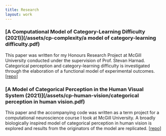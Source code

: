 ```yaml
---
title: Research
layout: work
---
```


### [A Computational Model of Category-Learning Difficulty (2021)](/assets/cp-complexity/a model of category-learning difficulty.pdf)

This paper was written for my Honours Research Project at McGill University conducted under the supervision of Prof. Stevan Harnad. Categorical perception and category-learning difficulty is investigated through the elaboration of a functional model of experimental outcomes. \[[repo](https://github.com/AlephG/cp-complexity-model)\]

### [A Model of Categorical Perception in the Human Visual System (2021)](/assets/cp-human-vision/categorical perception in human vision.pdf)

This paper and the accompanying code was written as a term project for a computational neuroscience course I took at McGill University. A broadly biologically inspired model of categorical perception in human vision is explored and results from the originators of the model are replicated. \[[repo](https://github.com/AlephG/cp-human-vision)\]
